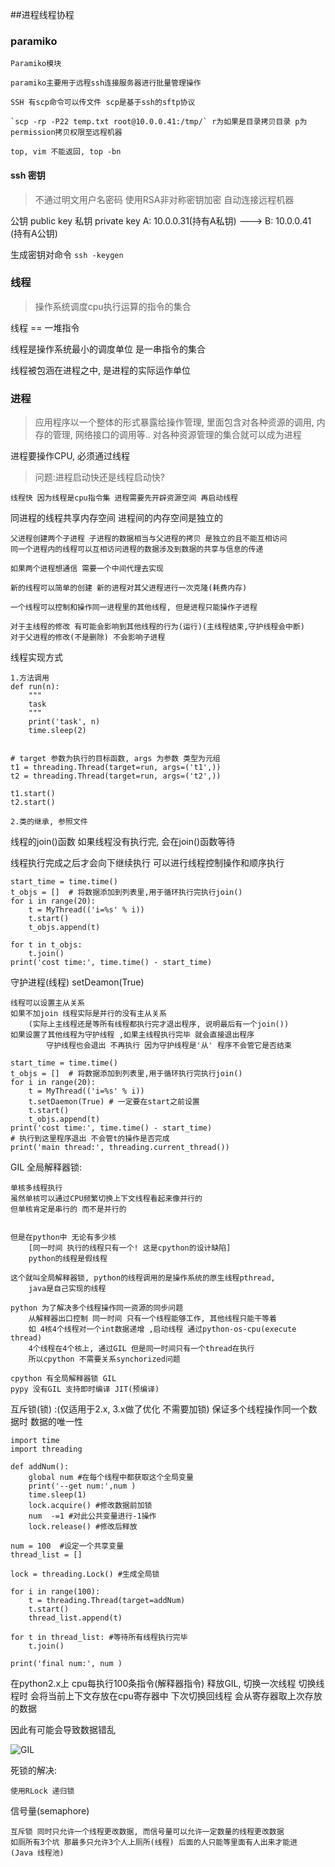 ##进程线程协程


### paramiko

    Paramiko模块

    paramiko主要用于远程ssh连接服务器进行批量管理操作

    SSH 有scp命令可以传文件 scp是基于ssh的sftp协议

    `scp -rp -P22 temp.txt root@10.0.0.41:/tmp/` r为如果是目录拷贝目录 p为permission拷贝权限至远程机器

    top, vim 不能返回, top -bn


#### ssh 密钥
> 不通过明文用户名密码 使用RSA非对称密钥加密 自动连接远程机器

公钥 public key
私钥 private key
A: 10.0.0.31(持有A私钥) ---> B: 10.0.0.41 (持有A公钥)

生成密钥对命令 `ssh -keygen`


### 线程
> 操作系统调度cpu执行运算的指令的集合

线程 == 一堆指令

线程是操作系统最小的调度单位 是一串指令的集合

线程被包涵在进程之中, 是进程的实际运作单位


### 进程
> 应用程序以一个整体的形式暴露给操作管理, 里面包含对各种资源的调用,
内存的管理, 网络接口的调用等..
对各种资源管理的集合就可以成为进程


进程要操作CPU, 必须通过线程

> 问题:进程启动快还是线程启动快?

    线程快 因为线程是cpu指令集 进程需要先开辟资源空间 再启动线程

同进程的线程共享内存空间 进程间的内存空间是独立的

    父进程创建两个子进程 子进程的数据相当与父进程的拷贝 是独立的且不能互相访问
    同一个进程内的线程可以互相访问进程的数据涉及到数据的共享与信息的传递

    如果两个进程想通信 需要一个中间代理去实现

    新的线程可以简单的创建 新的进程对其父进程进行一次克隆(耗费内存)

    一个线程可以控制和操作同一进程里的其他线程, 但是进程只能操作子进程

    对于主线程的修改 有可能会影响到其他线程的行为(运行)(主线程结束,守护线程会中断)
    对于父进程的修改(不是删除) 不会影响子进程


线程实现方式

    1.方法调用
    def run(n):
        """
        task
        """
        print('task', n)
        time.sleep(2)


    # target 参数为执行的目标函数, args 为参数 类型为元组
    t1 = threading.Thread(target=run, args=('t1',))
    t2 = threading.Thread(target=run, args=('t2',))

    t1.start()
    t2.start()

    2.类的继承, 参照文件


线程的join()函数 如果线程没有执行完, 会在join()函数等待

线程执行完成之后才会向下继续执行 可以进行线程控制操作和顺序执行

    start_time = time.time()
    t_objs = []  # 将数据添加到列表里,用于循环执行完执行join()
    for i in range(20):
        t = MyThread(('i=%s' % i))
        t.start()
        t_objs.append(t)

    for t in t_objs:
        t.join()
    print('cost time:', time.time() - start_time)


守护进程(线程) setDeamon(True)

    线程可以设置主从关系
    如果不加join 线程实际是并行的没有主从关系
        (实际上主线程还是等所有线程都执行完才退出程序, 说明最后有一个join())
    如果设置了其他线程为守护线程 ,如果主线程执行完毕 就会直接退出程序
            守护线程也会退出 不再执行 因为守护线程是'从' 程序不会管它是否结束

    start_time = time.time()
    t_objs = []  # 将数据添加到列表里,用于循环执行完执行join()
    for i in range(20):
        t = MyThread(('i=%s' % i))
        t.setDaemon(True) # 一定要在start之前设置
        t.start()
        t_objs.append(t)
    print('cost time:', time.time() - start_time)
    # 执行到这里程序退出 不会管t的操作是否完成
    print('main thread:', threading.current_thread())


GIL 全局解释器锁:

    单核多线程执行
    虽然单核可以通过CPU频繁切换上下文线程看起来像并行的
    但单核肯定是串行的 而不是并行的


    但是在python中 无论有多少核
        [同一时间 执行的线程只有一个! 这是cpython的设计缺陷]
        python的线程是假线程

    这个就叫全局解释器锁, python的线程调用的是操作系统的原生线程pthread,
        java是自己实现的线程

    python 为了解决多个线程操作同一资源的同步问题
        从解释器出口控制 同一时间 只有一个线程能够工作, 其他线程只能干等着
        如 4核4个线程对一个int数据递增 ,启动线程 通过python-os-cpu(execute thread)
        4个线程在4个核上, 通过GIL 但是同一时间只有一个thread在执行
        所以cpython 不需要关系synchorized问题

    cpython 有全局解释器锁 GIL
    pypy 没有GIL 支持即时编译 JIT(预编译)


互斥锁(锁) :(仅适用于2.x, 3.x做了优化 不需要加锁) 保证多个线程操作同一个数据时 数据的唯一性

    import time
    import threading

    def addNum():
        global num #在每个线程中都获取这个全局变量
        print('--get num:',num )
        time.sleep(1)
        lock.acquire() #修改数据前加锁
        num  -=1 #对此公共变量进行-1操作
        lock.release() #修改后释放

    num = 100  #设定一个共享变量
    thread_list = []

    lock = threading.Lock() #生成全局锁

    for i in range(100):
        t = threading.Thread(target=addNum)
        t.start()
        thread_list.append(t)

    for t in thread_list: #等待所有线程执行完毕
        t.join()

    print('final num:', num )


在python2.x上 cpu每执行100条指令(解释器指令) 释放GIL, 切换一次线程
切换线程时 会将当前上下文存放在cpu寄存器中 下次切换回线程 会从寄存器取上次存放的数据

因此有可能会导致数据错乱

![GIL](http://images2015.cnblogs.com/blog/720333/201609/720333-20160909174150473-664853910.png)

死锁的解决:

    使用RLock 递归锁

信号量(semaphore)

    互斥锁 同时只允许一个线程更改数据, 而信号量可以允许一定数量的线程更改数据
    如厕所有3个坑 那最多只允许3个人上厕所(线程) 后面的人只能等里面有人出来才能进
    (Java 线程池)





